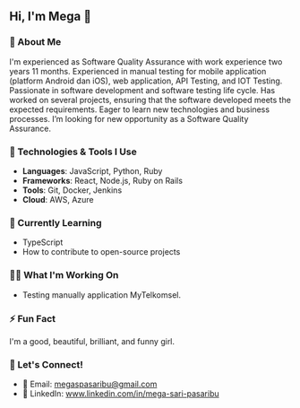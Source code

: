 ## Hi, I'm Mega 👋

### 🚀 About Me
I'm experienced as Software Quality Assurance with work experience two years 11 months. Experienced in manual testing for mobile application (platform Android dan iOS), web application, API Testing, and IOT Testing. Passionate in software development and software testing life cycle. Has worked on several projects, ensuring that the software developed meets the expected requirements. Eager to learn new technologies and business processes. I’m looking for new opportunity as a Software Quality Assurance.

### 🔧 Technologies & Tools I Use
- **Languages**: JavaScript, Python, Ruby
- **Frameworks**: React, Node.js, Ruby on Rails
- **Tools**: Git, Docker, Jenkins
- **Cloud**: AWS, Azure

### 🌱 Currently Learning
- TypeScript
- How to contribute to open-source projects

### 👨‍💻 What I'm Working On
- Testing manually application MyTelkomsel.

### ⚡ Fun Fact
I'm a good, beautiful, brilliant, and funny girl.

### 💬 Let's Connect!
- 📧 Email: megaspasaribu@gmail.com
- 🔗 LinkedIn: www.linkedin.com/in/mega-sari-pasaribu



